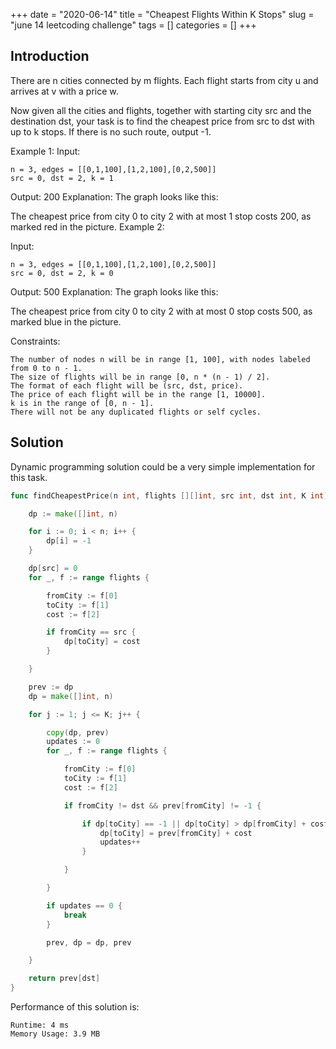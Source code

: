 +++
date = "2020-06-14"
title = "Cheapest Flights Within K Stops"
slug = "june 14 leetcoding challenge"
tags = []
categories = []
+++

## Introduction

There are n cities connected by m flights. Each flight starts from city u and arrives at v with a price w.

Now given all the cities and flights, together with starting city src and the destination dst, your task is to find the cheapest price from src to dst with up to k stops. If there is no such route, output -1.

Example 1:
Input:
```
n = 3, edges = [[0,1,100],[1,2,100],[0,2,500]]
src = 0, dst = 2, k = 1
```

Output: 200
Explanation:
The graph looks like this:


The cheapest price from city 0 to city 2 with at most 1 stop costs 200, as marked red in the picture.
Example 2:

Input:
```
n = 3, edges = [[0,1,100],[1,2,100],[0,2,500]]
src = 0, dst = 2, k = 0
```

Output: 500
Explanation:
The graph looks like this:


The cheapest price from city 0 to city 2 with at most 0 stop costs 500, as marked blue in the picture.


Constraints:
```
The number of nodes n will be in range [1, 100], with nodes labeled from 0 to n - 1.
The size of flights will be in range [0, n * (n - 1) / 2].
The format of each flight will be (src, dst, price).
The price of each flight will be in the range [1, 10000].
k is in the range of [0, n - 1].
There will not be any duplicated flights or self cycles.
```

## Solution

Dynamic programming solution could be a very simple implementation for this task.

``` go
func findCheapestPrice(n int, flights [][]int, src int, dst int, K int) int {

    dp := make([]int, n)

    for i := 0; i < n; i++ {
        dp[i] = -1
    }

    dp[src] = 0
    for _, f := range flights {

        fromCity := f[0]
        toCity := f[1]
        cost := f[2]

        if fromCity == src {
            dp[toCity] = cost
        }

    }

    prev := dp
    dp = make([]int, n)

    for j := 1; j <= K; j++ {

        copy(dp, prev)
        updates := 0
        for _, f := range flights {

            fromCity := f[0]
            toCity := f[1]
            cost := f[2]

            if fromCity != dst && prev[fromCity] != -1 {

                if dp[toCity] == -1 || dp[toCity] > dp[fromCity] + cost {
                    dp[toCity] = prev[fromCity] + cost
                    updates++
                }

            }

        }  

        if updates == 0 {
            break
        }

        prev, dp = dp, prev

    }

    return prev[dst]
}
```

Performance of this solution is:
```
Runtime: 4 ms
Memory Usage: 3.9 MB
```
